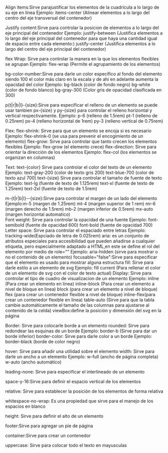 Align items:Sirve parajustificar los elementos de la cuadrícula a lo largo de su eje en línea
        Ejemplo: items-center (Alinear elementos a lo largo del centro del eje transversal del contenedor)

Justify content:Sirve para controlar la posicion de elementos a lo largo del eje principal del contenedor
      Ejemplo: justify-between (Justifica elementos a lo largo del eje principal del contenedor para que haya una cantidad igual de espacio entre cada elemento:)
      justify-center (Justifica elementos a lo largo del centro del eje principal del contenedor)

flex Wrap: Sirve para controlar la manera en la que los elementos flexibles se agrupan
      Ejemplo: flex-wrap (Permite el agrupamiento de los elementos)

bg-color-number:Sirve para darle un color específico al fondo del elemento siendo 100 el color más claro en la escala y de ahí en adelante aumenta la opacidad del color
      Ejemplo: bg-black (color de fondo negro)
              bg-white (color de fondo blanco)
              bg-gray-300 (Color gris de opacidad clasificada en 300)

p{t|r|b|l}-{size}:Sirve para especificar el relleno de un elemento se puede usar tambien px-{size} y py-{size} para controlar el relleno horizontal y vertical respectivamente.
      Ejemplo: p-6 (relleno de 1.5rem)
              pt-1 (relleno de 0.25rem)
              px-4 (relleno horizontal de 1rem)
              py-3 (relleno vertical de 0.75rem)

Flex: flex-shrink: Sirve para que un elemento se encoja si es necesario
        Ejemplo: flex-shrink-0 (se usa para prevenir el encogimiento de un elemento)
      flex-grow: Sirve para controlar que tanto crecen los elementos flexibles
        Ejemplo: flex-grow (el elemento crece)
      flex-direction: Sirve para orientar la dirección de los elementos
        Ejemplo: flex-col (los elementos se organizan en columnas)

Text: text-{color} Sirve para controlar el color del texto de un elemento
        Ejemplo: text-gray-200 (color de texto gris 200)
                text-blue-700 (color de texto azul 700)
      text-{size} Sirve para controlar el tamaño de fuente de texto
        Ejemplo: text-lg (fuente de texto de 1.125rem)
                text-xl (fuente de texto de 1.25rem)
                text-2xl (fuente de texto de 1.5rem)          

m-{t|r|b|l}--{size}:Sirve para controlar el margen de un lado del elemento
            Ejemplo:m-5 (margen de 1.25rem)
                    mt-4 (margen superior de 1 rem)
                    mr-6 (margen derecho de 1.5rem)
                    mb-2 (margen inferior de 0.5rem)
                    mx-auto (margen horizontal automatico)   
Font weight: Sirve para controlar la opacidad de una fuente 
      Ejemplo: font-semibold (fuente de opacidad 600)
              font-bold (fuente de opacidad 700)
Letter space: Sirve para controlar el  espaciado entre letras
      Ejemplo: tracking-wide(Espciado de letra de 0.025rem)
aria: es un conjunto de atributos especiales para accesibilidad que pueden añadirse a cualquier etiqueta, pero especialmente adaptado a HTML,en este se define el rol del elemento por medio de role=""
      Ejemplo: aria-hidden (sirve para mostrar o no el contenido de un elemento)
focusable="false":Sirve para especificar que el elemento es usado para mostrar alguna estructura 
fill: Sirve para darle estilo a un elemento de svg
      Ejemplo: fill current (Para rellenar el color de un elemento de svg con el color de texto actual)
Display: Sirve para controlar el tipo de cuadro de visualizacion de un elemento 
      Ejemplo: inline (Para crear un elemento en linea)
              inline-block (Para crear un elemento a nivel de bloque en linea)
              block (para crear un elemento a nivel de bloque)
              flex (para crear un contenedor flexible a nivel de bloque)
              inline-flex(para crear un contenedor flexible en línea)
              table-auto (Sirve para que la tabla cambie automáticamente el tamaño de las columnas para ajustarse al contenido de la celda)
viewBox:define la posición y dimensión del svg en la página

Border: Sirve para colocarle borde a un elemento
      rounded: Sirve para redondear las esquinas de un borde
        Ejemplo: border-b (Sirve para dar un borde inferior)
      border-color: Sirve para darle color a un borde 
        Ejemplo: border-black (borde de color negro)

hover: Sirve para añadir una utilidad sobre el elemento
width: Sirve para darle un ancho a un elemento
      Ejemplo: w-full (ancho de página completa)
              w-auto (ancho automático)

leading-none: Sirve para especificar el interlineado de un elemento

space-y-16:Sirve para definir el espacio vertical de los elementos

relative: Sirve para establecer la posición de los elementos de forma relativa

whitespace-no-wrap: Es una propiedad que sirve para el manejo de los espacios en blanco

height: Sirve para definir el alto de un elemento

footer:Sirve para agregar un pie de página

container:Sirve para crear un contenedor

uppercase: Sirve para colocar todo el texto en mayusculas